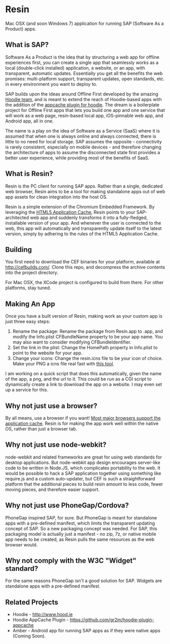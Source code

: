 Resin
=====

Mac OSX (and soon Windows 7) application for running SAP (Software As a Product) apps. 

What is SAP?
------------

Software As a Product is the idea that by structuring a web app for offline experiences first, you can create a single app that seamlessly works as a local (double-click installed) application, a website, or an app, with transparent, automatic updates. Essentially you get all the benefits the web promises: multi-platform support, transparent updates, open standards, etc. in every environment you want to deploy to. 

SAP builds upon the ideas around Offline First developed by the amazing [Hoodie team](http://www.hood.ie), and is meant to extend the reach of Hoodie-based apps with the addition of the [appcache plugin for hoodie](https://github.com/gr2m/hoodie-plugin-appcache). The dream is a boilerplate project for Offline First apps that lets you build one app and one service that will work as a web page, resin-based local app, iOS-pinnable web app, and Android app, all in one.

The name is a play on the idea of Software as a Service (SaaS) where it is assumed that when one is always online and always connected, there is little to no need for local storage. SAP assumes the opposite - connectivity is rarely consistent, especially on mobile devices - and therefore changing the architecture of apps to assume the disconnected state first provides a better user experience, while providing most of the benefits of SaaS.

What is Resin?
--------------

Resin is the PC client for running SAP apps. Rather than a single, dedicated web browser, Resin aims to be a tool for making standalone apps out of web app assets for clean integration into the host OS. 

Resin is a simple extension of the Chromium Embedded Framework. By leveraging the [HTML5 Application Cache](http://www.html5rocks.com/en/tutorials/appcache/beginner/), Resin points to your SAP-architected web app and suddenly transforms it into a fully-fledged, installable version of your app. And whenever the user is connected to the web, this app will automatically and transparently update itself to the latest version, simply by adhering to the rules of the HTML5 Application Cache. 

Building
--------

You first need to download the CEF binaries for your platform, available at http://cefbuilds.com/. Clone this repo, and decompress the archive contents into the project directory. 

For Mac OSX, the XCode project is configured to build from there.
For other platforms, stay tuned.

Making An App
-------------

Once you have a built version of Resin, making work as your custom app is just three easy steps:

1. Rename the package: Rename the package from Resin.app to <your app name>.app, and modify the Info.plist CFBundleName property to be your app name. You may also want to consider modifying CFBundleIdentifier.
2. Set the link in the plist: Change the HomePath property in Info.plist to point to the website for your app.
3. Change your icons: Change the resin.icns file to be your icon of choice. Make your PNG a icns file real fast with [this tool](http://iconverticons.com/online/).

I am working on a quick script that does this automatically, given the name of the app, a png, and the url to it. This could be run as a CGI script to dynamically create a link to download the app on a website. I may even set up a service for this.

Why not just use a browser?
---------------------------
By all means, use a browser if you want! [Most major browsers support the application cache](http://caniuse.com/offline-apps). Resin is for making the app work well within the native OS, rather than just a browser tab.

Why not just use node-webkit?
-----------------------------
node-webkit and related frameworks are great for using web standards for desktop applications. But node-webkit app design encourages server-like code to be written in Node.JS, which complicates portability to the web. It would be possible to hack a SAP application together using something like require.js and a custom auto-updater, but CEF is such a straightforward platform that the additional pieces to build resin amount to less code, fewer moving pieces, and therefore easier support.

Why not just use PhoneGap/Cordova?
----------------------------------
PhoneGap inspired SAP, for sure. But PhoneGap is meant for standalone apps with a pre-defined manifest, which limits the transparent updating concept of SAP. So a new packaging concept was needed. For SAP, this packaging model is actually just a manifest - no zip, 7z, or native mobile app needs to be created, as Resin pulls the same resources as the web browser would.

Why not comply with the W3C "Widget" standard?
----------------------------------------------
For the same reasons PhoneGap isn't a good solution for SAP. Widgets are standalone apps with a pre-defined manifest.

Related Projects
------------------
 * Hoodie - http://www.hood.ie
 * Hoodie AppCache Plugin - https://github.com/gr2m/hoodie-plugin-appcache
 * Amber - Android app for running SAP apps as if they were native apps (Coming Soon).
